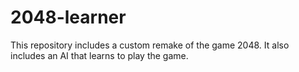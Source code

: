 # 2048-learner
This repository includes a custom remake of the game 2048.  It also includes an AI that learns to play the game.

